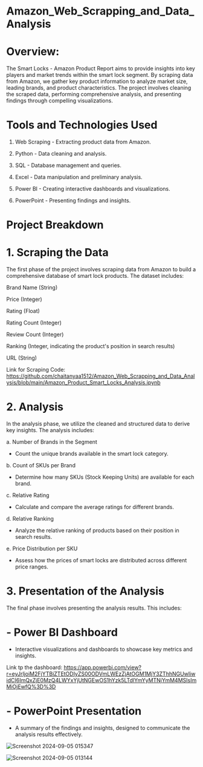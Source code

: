 # Amazon_Web_Scrapping_and_Data_Analysis

# Overview: 
The Smart Locks - Amazon Product Report aims to provide insights into key players and market trends within the smart lock segment. By scraping data from Amazon, we gather key product information to analyze market size, leading brands, and product characteristics. The project involves cleaning the scraped data, performing comprehensive analysis, and presenting findings through compelling visualizations.

# Tools and Technologies Used
1. Web Scraping - Extracting product data from Amazon.
   
2. Python - Data cleaning and analysis.

3. SQL - Database management and queries.

4. Excel - Data manipulation and preliminary analysis.

5. Power BI - Creating interactive dashboards and visualizations.

6. PowerPoint - Presenting findings and insights.

# Project Breakdown

# 1. Scraping the Data

The first phase of the project involves scraping data from Amazon to build a comprehensive database of smart lock products. The dataset includes:

Brand Name (String)

Price (Integer)

Rating (Float)

Rating Count (Integer)

Review Count (Integer)

Ranking (Integer, indicating the product's position in search results)

URL (String)

Link for Scraping Code: https://github.com/chaitanyaa1512/Amazon_Web_Scrapping_and_Data_Analysis/blob/main/Amazon_Product_Smart_Locks_Analysis.ipynb

# 2. Analysis

In the analysis phase, we utilize the cleaned and structured data to derive key insights. The analysis includes:

a. Number of Brands in the Segment 
- Count the unique brands available in the smart lock category.

b. Count of SKUs per Brand
- Determine how many SKUs (Stock Keeping Units) are available for each brand.

c. Relative Rating 
- Calculate and compare the average ratings for different brands.

d. Relative Ranking 
- Analyze the relative ranking of products based on their position in search results.

e. Price Distribution per SKU 
- Assess how the prices of smart locks are distributed across different price ranges.

# 3.  Presentation of the Analysis

The final phase involves presenting the analysis results. This includes:

# - Power BI Dashboard 
- Interactive visualizations and dashboards to showcase key metrics and insights.
  
Link tp the dashboard: https://app.powerbi.com/view?r=eyJrIjoiM2FjYTBiZTEtODIyZS00ODVmLWEzZjAtOGM1MjY3ZThhNGUwIiwidCI6ImQxZjE0MzQ4LWYxYjUtNGEwOS1hYzk5LTdlYmYyMTNjYmM4MSIsImMiOjEwfQ%3D%3D

# - PowerPoint Presentation
- A summary of the findings and insights, designed to communicate the analysis results effectively.


![Screenshot 2024-09-05 015347](https://github.com/user-attachments/assets/45965f66-79ed-4783-8c7f-3181738e4627)

  
![Screenshot 2024-09-05 013144](https://github.com/user-attachments/assets/f24977fb-897c-487f-8be4-ca448b6821c0)
